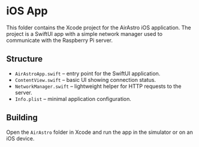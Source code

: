 # iOS App

This folder contains the Xcode project for the AirAstro iOS application. The project is a SwiftUI app with a simple network manager used to communicate with the Raspberry Pi server.

## Structure

- `AirAstroApp.swift` – entry point for the SwiftUI application.
- `ContentView.swift` – basic UI showing connection status.
- `NetworkManager.swift` – lightweight helper for HTTP requests to the server.
- `Info.plist` – minimal application configuration.

## Building

Open the `AirAstro` folder in Xcode and run the app in the simulator or on an iOS device.
